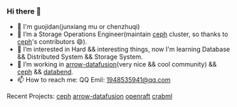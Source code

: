 ### Hi there 👋

<!--
**guojidan/guojidan** is a ✨ _special_ ✨ repository because its `README.md` (this file) appears on your GitHub profile.

Here are some ideas to get you started:
-->
- 👋 I'm guojidan(junxiang mu or chenzhuqi)
- 🔭 I’m a Storage Operations Engineer(maintain [ceph](https://github.com/ceph/ceph) cluster, so thanks to [ceph](https://github.com/ceph/ceph)'s contributors 😄).
- 🌱 I’m interested in Hard && interesting things, now I'm learning Database && Distributed System && Storage System.
- 👯 I’m working in [arrow-datafusion](https://github.com/apache/arrow-datafusion)(very nice && cool community) && [ceph](https://github.com/ceph/ceph) && [databend](https://github.com/datafuselabs/databend).
- 📫 How to reach me: QQ Emil: 1948535941@qq.com

Recent Projects: [ceph](https://github.com/ceph/ceph) [arrow-datafusion](https://github.com/apache/arrow-datafusion) [openraft](https://github.com/datafuselabs/openraft) [crabml](https://github.com/crabml/crabml/issues)
